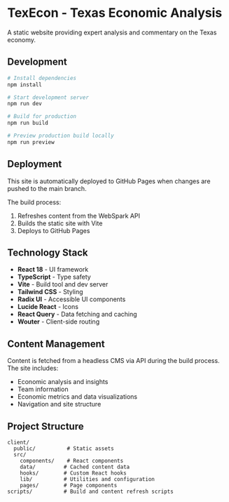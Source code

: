 # TexEcon - Texas Economic Analysis

A static website providing expert analysis and commentary on the Texas economy.

## Development

```bash
# Install dependencies
npm install

# Start development server
npm run dev

# Build for production
npm run build

# Preview production build locally
npm run preview
```

## Deployment

This site is automatically deployed to GitHub Pages when changes are pushed to the main branch.

The build process:

1. Refreshes content from the WebSpark API
2. Builds the static site with Vite
3. Deploys to GitHub Pages

## Technology Stack

- **React 18** - UI framework
- **TypeScript** - Type safety
- **Vite** - Build tool and dev server
- **Tailwind CSS** - Styling
- **Radix UI** - Accessible UI components
- **Lucide React** - Icons
- **React Query** - Data fetching and caching
- **Wouter** - Client-side routing

## Content Management

Content is fetched from a headless CMS via API during the build process. The site includes:

- Economic analysis and insights
- Team information
- Economic metrics and data visualizations
- Navigation and site structure

## Project Structure

```text
client/
  public/          # Static assets
  src/
    components/    # React components
    data/         # Cached content data
    hooks/        # Custom React hooks
    lib/          # Utilities and configuration
    pages/        # Page components
scripts/          # Build and content refresh scripts
```
